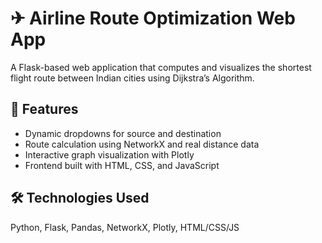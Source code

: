 # ✈ Airline Route Optimization Web App

A Flask-based web application that computes and visualizes the shortest flight route between Indian cities using Dijkstra’s Algorithm.

## 🚀 Features
- Dynamic dropdowns for source and destination
- Route calculation using NetworkX and real distance data
- Interactive graph visualization with Plotly
- Frontend built with HTML, CSS, and JavaScript

## 🛠 Technologies Used
Python, Flask, Pandas, NetworkX, Plotly, HTML/CSS/JS




